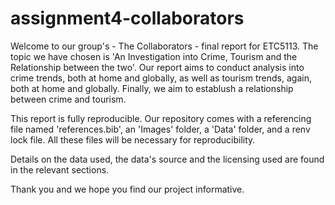 # assignment4-collaborators

Welcome to our group's - The Collaborators - final report for ETC5113. The topic we have chosen is 'An Investigation into Crime, Tourism and the Relationship between the two'. Our report aims to conduct analysis into crime trends, both at home and globally, as well as tourism trends, again, both at home and globally. Finally, we aim to establush a relationship between crime and tourism.

This report is fully reproducible. Our repository comes with a referencing file named 'references.bib', an 'Images' folder, a 'Data' folder, and a renv lock file. All these files will be necessary for reproducibility.

Details on the data used, the data's source and the licensing used are found in the relevant sections.

Thank you and we hope you find our project informative.

